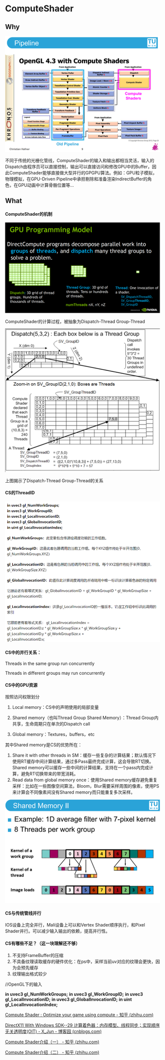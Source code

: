 # ComputeShader

## Why

![image-20220528101217138](ComputeShader_img/image-20220528101217138.png)

不同于传统的光栅化管线，ComputeShader的输入和输出都相当灵活，输入的Dispatch由程序员可以直接控制，输出可以直接访问和修改GPU中的Buffer，因此ComputeShader能够直接做大型并行的GPGPU算法。例如：GPU粒子模拟，物理模拟，在GPU-Driven Pipeline中承担剔除和准备渲染IndirectBuffer的角色，在GPU动画中计算骨骼位置等...

## What

#### ComputeShader的机制

![image-20220528095252420](ComputeShader_img/image-20220528095252420.png)

ComputeShader的计算过程，被抽象为Dispatch-Thread Group-Thread



![image-20220528093029461](ComputeShader_img/image-20220528093029461.png)

上图揭示了Dispatch-Thread Group-Thread的关系

#### CS的ThreadID

![image-20220528111237954](ComputeShader_img/image-20220528111237954.png)

#### CS中的并行关系：

Threads in the same group run concurrently

Threads in different groups may run concurrently

#### CS中的GPU资源

按照访问权限划分

1. Local memory：CS中的声明使用的局部变量

2. Shared memory（也叫Thread Group Shared Memory）：Thread Group内共享，生命周期只在单次的Dispatch call

3. Global memory：Textures，buffers，etc

其中Shared memory是CS的优势所在：

1. Share it with other threads in SM：缓存一些复杂的计算结果；默认情况下使用RT缓存中间计算结果，通过多Pass最终完成计算，这会导致RT切换。Shared memory可以缓存一些中间的计算结果，支持在一个pass内完成计算，避免RT切换带来的带宽消耗。
2. Read data from global memory once：使用Shared memory缓存避免重复采样：比如在一些图像空间算法，Bloom，Blur需要采样周围的像素，使用PS来计算会不同像素间没有Shared memory而只能重复多次采样。

![image-20220528110518336](ComputeShader_img/image-20220528110518336.png)

#### 

#### CS与传统管线并行

 IOS设备上完全并行，Mali设备上可以和Vertex Shader顺序执行，和Pixel Shader并行。可以减少输入输出的依赖，提高并行性。

#### CS有哪些不足？（这一块理解还不够）

1. 不支持FrameBuffer的压缩
2. 不具备纹理读取缓存的硬件优化：在ps中，采样当前uv对应的纹理会更快，因为会预先缓存
3. 纹理输出格式较少

//OpenGL下的输入

**in uvec3 gl_NumWorkGroups;**
**in uvec3 gl_WorkGroupID;**
**in uvec3 gl_LocalInvocationID;**
**in uvec3 gl_GlobalInvocationID;**
**in uint gl_LocalInvocationIndex;**





[Compute Shader : Optimize your game using compute - 知乎 (zhihu.com)](https://zhuanlan.zhihu.com/p/53785954)

[DirectX11 With Windows SDK--29 计算着色器：内存模型、线程同步；实现顺序无关透明度(OIT) - X_Jun - 博客园 (cnblogs.com)](https://www.cnblogs.com/X-Jun/p/12272328.html#_label1)

[Compute Shader介绍（一） - 知乎 (zhihu.com)](https://zhuanlan.zhihu.com/p/170615063)

[Compute Shader介绍（二） - 知乎 (zhihu.com)](https://zhuanlan.zhihu.com/p/177018035)